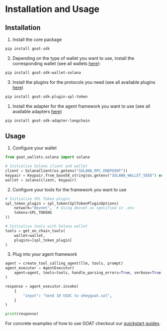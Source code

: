 # Installation and Usage

## Installation

1. Install the core package

```bash
pip install goat-sdk
```

2. Depending on the type of wallet you want to use, install the corresponding wallet (see all wallets [here](https://github.com/goat-sdk/goat/tree/main#chains-and-wallets)):

```bash
pip install goat-sdk-wallet-solana
```

3. Install the plugins for the protocols you need (see all available plugins [here](https://github.com/goat-sdk/goat/tree/main#tools))

```bash
pip install goat-sdk-plugin-spl-token
```

1. Install the adapter for the agent framework you want to use (see all available adapters [here](https://github.com/goat-sdk/goat/tree/main#agent-frameworks))

```bash
pip install goat-sdk-adapter-langchain
```

## Usage

1. Configure your wallet

```python
from goat_wallets.solana import solana

# Initialize Solana client and wallet
client = SolanaClient(os.getenv("SOLANA_RPC_ENDPOINT"))
keypair = Keypair.from_base58_string(os.getenv("SOLANA_WALLET_SEED") or "")
wallet = solana(client, keypair)
```

2. Configure your tools for the framework you want to use

```python
# Initialize SPL Token plugin
spl_token_plugin = spl_token(SplTokenPluginOptions(
    network="devnet",  # Using devnet as specified in .env
    tokens=SPL_TOKENS
))

# Initialize tools with Solana wallet
tools = get_on_chain_tools(
    wallet=wallet,
    plugins=[spl_token_plugin]
)
```

3. Plug into your agent framework

```python
agent = create_tool_calling_agent(llm, tools, prompt)
agent_executor = AgentExecutor(
    agent=agent, tools=tools, handle_parsing_errors=True, verbose=True
)

response = agent_executor.invoke(
    {
        "input": "Send 10 USDC to ohmygoat.sol",
    }
)

print(response)
```

For concrete examples of how to use GOAT checkout our [quickstart guides](https://github.com/goat-sdk/goat/tree/main#-quickstarts).
